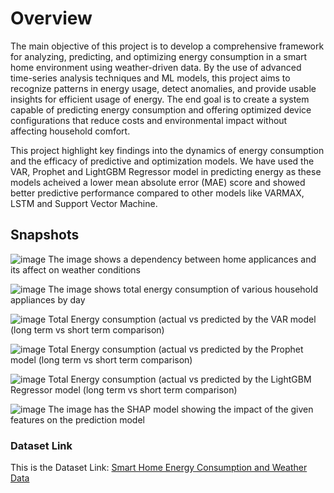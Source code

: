 # Overview

 The main objective of this project is to develop a comprehensive framework for analyzing, predicting, and
 optimizing energy consumption in a smart home environment using weather-driven data. By the use of
 advanced time-series analysis techniques and ML models, this project aims to recognize patterns in
 energy usage, detect anomalies, and provide usable insights for efficient usage of energy. The end goal is
 to create a system capable of predicting energy consumption and offering optimized device configurations
 that reduce costs and environmental impact without affecting household comfort.
 
 This project highlight key findings into the dynamics of energy consumption and the efficacy of
 predictive and optimization models. We have used the VAR, Prophet and LightGBM Regressor model in 
 predicting energy as these models acheived a lower mean absolute error (MAE) score and showed better
 predictive performance compared to other models like VARMAX, LSTM and Support Vector Machine. 

 ## Snapshots

 ![image](https://github.com/user-attachments/assets/89b5fbbc-2450-4901-9ea4-b266610de3b9)
 The image shows a dependency between home applicances and its affect on weather conditions

 ![image](https://github.com/user-attachments/assets/904ee490-68ce-4d55-8396-1ad12ac29c53)
 The image shows total energy consumption of various household appliances by day

 ![image](https://github.com/user-attachments/assets/33ec4e9a-eb8d-45c6-ba3c-f974eee5f91f)
 Total Energy consumption (actual vs predicted by the VAR model (long term vs short term comparison)

 ![image](https://github.com/user-attachments/assets/cf76433f-62c7-4642-9a37-ffe8467a906f)
 Total Energy consumption (actual vs predicted by the Prophet model (long term vs short term comparison)

 ![image](https://github.com/user-attachments/assets/05a755ef-9c1f-4ad0-93af-dfaeef480849)
 Total Energy consumption (actual vs predicted by the LightGBM Regressor model (long term vs short term comparison)

![image](https://github.com/user-attachments/assets/6f766132-436c-4ec8-9e49-15c13fd37343)
 The image has the SHAP model showing the impact of the given features on the prediction model


 ### Dataset Link

 This is the Dataset Link: [Smart Home Energy Consumption and Weather Data](https://www.kaggle.com/datasets/jamshaid1202/smart-home-energy-consumption-and-weather-data)
